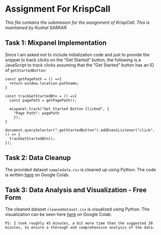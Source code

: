 # Assignment For KrispCall
*This file contains the submission for the assignment of KrispCall. This is maintained by Kushal SARKAR.*
## Task 1: Mixpanel Implementation
Since I am asked not to include initialization code and just to provide the snippet to track clicks on the “Get Started” button, the following is a JavaScript to track clicks assuming that the “Get Started” button has an ID of `getStartedButton`:
```
const getPagePath = () =>{
  return window.location.pathname;
}

const trackGetStartedBtn = () =>{
  const pagePath = getPagePath();

  mixpanel.track("Get Started Button Clicked", {
    "Page Path": pagePath
    });
}

document.querySelector(".getStartedButton").addEventListener("click", () => {
  trackGetStartedBtn();
});

```
## Task 2: Data Cleanup
The provided dataset `sampledata.csv` is cleaned up using Python. The code is written [here](task2_DataCleanup.ipynb) on Google Colab.

## Task 3: Data Analysis and Visualization - Free Form
The cleaned dataset `cleaneddataset.csv` is visualized using Python. The visualization can be seen here [here](task3_DataAnalysisAndVisualization.ipynb) on Google Colab.


`PS: I took roughly 45 minutes, a bit more time than the suggested 30 minutes, to ensure a thorough and comprehensive analysis of the data.`

